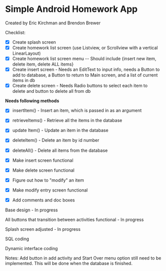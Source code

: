 # Simple Android Homework App

Created by Eric Kirchman and Brendon Brewer

Checklist:

- [x] Create splash screen  
- [X] Create homework list screen (use Listview, or Scrollview with a vertical LinearLayout)  
- [X] Create homework list screen menu -- Should include {insert new item, delete item, delete ALL items}   
- [X] Create insert screen - Needs an EditText to input info, needs a Button to add to database, a Button to return to Main screen, and a list of current items in db  
- [x] Create delete screen - Needs Radio buttons to select each item to delete and button to delete all from db  

**Needs following methods**  
- [x] insertItem() - Insert an item, which is passed in as an argument  
- [x] retrieveItems() - Retrieve all the items in the database  
- [x] update Item() - Update an item in the database  
- [x] deleteItem() - Delete an item by id number  
- [x] deleteAll() - Delete all items from the database  

- [X] Make insert screen functional  
- [x] Make delete screen functional
- [x] Figure out how to "modify" an item
- [x] Make modify entry screen functional
- [x] Add comments and doc boxes

Base design - In progress

All buttons that transition between activities functional - In progress

Splash screen adjusted - In progress

SQL coding

Dynamic interface coding

Notes: Add button in add activity and Start Over menu option still need to be implemented. This will be done when the database is finished.
